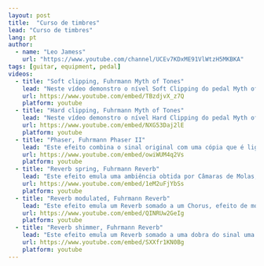 ```yaml
---
layout: post
title:  "Curso de timbres"
lead: "Curso de timbres"
lang: pt
author:
  - name: "Leo Jamess"
    url: "https://www.youtube.com/channel/UCEv7KDxME91VlWtzH5MKBKA"
tags: [guitar, equipment, pedal]
videos:
  - title: "Soft clipping, Fuhrmann Myth of Tones"
    lead: "Neste vídeo demonstro o nível Soft Clipping do pedal Myth of Tones da Fuhrmann, que é uma leve distorção no sinal da guitarra que faz com que o timbre se pareça com a saturação de um amplificador valvulado, muito utilizado por guitarristas de Blues e Classic Rock."
    url: https://www.youtube.com/embed/TBzdjvX_z7Q
    platform: youtube
  - title: "Hard clipping, Fuhrmann Myth of Tones"
    lead: "Neste vídeo demonstro o nível Hard Clipping do pedal Myth of Tones da Fuhrmann, que é uma distorção mais severa que comprime mais o sinal da guitarra e que faz com que o timbre se pareça com a saturação de um amplificador no máximo de ganho e volume, muito utilizado por guitarristas de Classic Rock, Hard Rock, Punk Rock e Heavy Metal."
    url: https://www.youtube.com/embed/NXG53Daj2lE
    platform: youtube
  - title: "Phaser, Fuhrmann Phaser II"
    lead: "Este efeito combina o sinal original com uma cópia que é ligeiramente fora de fase com o original. Isto significa que as amplitudes dos dois sinais (original e copiado) atingem os seus pontos mais altos e mais baixos no espectro de frequência em tempos ligeiramente diferentes, muito utilizado por guitarristas dos estilos Rock Clássico, Rock Progressivo, Hard Rock e Reggae."
    url: https://www.youtube.com/embed/owiWUM4q2Vs
    platform: youtube
  - title: "Reverb spring, Fuhrmann Reverb"
    lead: "Este efeito emula uma ambiência obtida por Câmaras de Molas, são utilizadas em amplificadores de alto custo, e está presente em 99% das gravações da maioria dos estilos musicais, mas principalmente muito utilizado por guitarristas dos estilos Rock Clássico, Rock Progressivo, Blues e Reggae."
    url: https://www.youtube.com/embed/1eM2uFjYbSs
    platform: youtube
  - title: "Reverb modulated, Fuhrmann Reverb"
    lead: "Este efeito emula um Reverb somado a um Chorus, efeito de modulação que dobra o sinal da guitarra e \"desafina\" a cópia do sinal original. Essa combinação de efeitos é muito utilizada por guitarristas dos estilos Rock Clássico, Rock Progressivo, Hard Rock e Pop."
    url: https://www.youtube.com/embed/QINRUw2GeIg
    platform: youtube
  - title: "Reverb shimmer, Fuhrmann Reverb"
    lead: "Este efeito emula um Reverb somado a uma dobra do sinal uma oitava acima gerando uma cauda com repetições que se assemelham a timbres de teclado. Essa combinação pode ser utilizada por guitarristas dos estilos Rock Clássico, Rock Progressivo, Hard Rock e Pop."
    url: https://www.youtube.com/embed/SXXfr1KN0Bg
    platform: youtube
---
```

